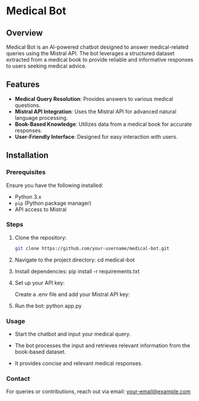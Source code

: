 # Medical Bot

## Overview
Medical Bot is an AI-powered chatbot designed to answer medical-related queries using the Mistral API. The bot leverages a structured dataset extracted from a medical book to provide reliable and informative responses to users seeking medical advice.

## Features
- **Medical Query Resolution**: Provides answers to various medical questions.
- **Mistral API Integration**: Uses the Mistral API for advanced natural language processing.
- **Book-Based Knowledge**: Utilizes data from a medical book for accurate responses.
- **User-Friendly Interface**: Designed for easy interaction with users.

## Installation
### Prerequisites
Ensure you have the following installed:
- Python 3.x
- `pip` (Python package manager)
- API access to Mistral

### Steps
1. Clone the repository:
   ```sh
   git clone https://github.com/your-username/medical-bot.git
2. Navigate to the project directory: 
    cd medical-bot
3. Install dependencies:
    pip install -r requirements.txt
4. Set up your API key:

    Create a .env file and add your Mistral API key:   
5. Run the bot:
    python app.py

### Usage
- Start the chatbot and input your medical query.

- The bot processes the input and retrieves relevant information from the book-based dataset.

- It provides concise and relevant medical responses.

### Contact
For queries or contributions, reach out via email: your-email@example.com
